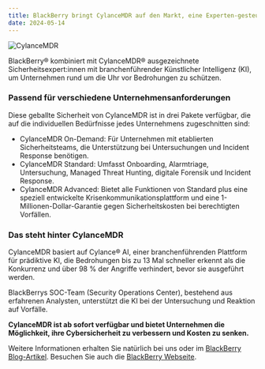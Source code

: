 ```yaml
---
title: BlackBerry bringt CylanceMDR auf den Markt, eine Experten-gesteuerte und KI-gestützte Managed Detection and Response (MDR)
date: 2024-05-14
---
```


![CylanceMDR](/notes/2024-05-14.png)

BlackBerry® kombiniert mit CylanceMDR® ausgezeichnete Sicherheitsexpert:innen mit branchenführender Künstlicher Intelligenz (KI), um Unternehmen rund um die Uhr vor Bedrohungen zu schützen.

### Passend für verschiedene Unternehmensanforderungen

Diese geballte Sicherheit von CylanceMDR ist in drei Pakete verfügbar, die auf die individuellen Bedürfnisse jedes Unternehmens zugeschnitten sind:

- CylanceMDR On-Demand: Für Unternehmen mit etablierten Sicherheitsteams, die Unterstützung bei Untersuchungen und Incident Response benötigen.
- CylanceMDR Standard: Umfasst Onboarding, Alarmtriage, Untersuchung, Managed Threat Hunting, digitale Forensik und Incident Response.
- CylanceMDR Advanced: Bietet alle Funktionen von Standard plus eine speziell entwickelte Krisenkommunikationsplattform und eine 1-Millionen-Dollar-Garantie gegen Sicherheitskosten bei berechtigten Vorfällen.

### Das steht hinter CylanceMDR

CylanceMDR basiert auf Cylance® AI, einer branchenführenden Plattform für prädiktive KI, die Bedrohungen bis zu 13 Mal schneller erkennt als die Konkurrenz und über 98 % der Angriffe verhindert, bevor sie ausgeführt werden.

BlackBerrys SOC-Team (Security Operations Center), bestehend aus erfahrenen Analysten, unterstützt die KI bei der Untersuchung und Reaktion auf Vorfälle.

**CylanceMDR ist ab sofort verfügbar und bietet Unternehmen die Möglichkeit, ihre Cybersicherheit zu verbessern und Kosten zu senken.**

Weitere Informationen erhalten Sie natürlich bei uns oder im [BlackBerry Blog-Artikel](https://blogs.blackberry.com/en/2024/05/cylance-mdr-managed-detection-response). Besuchen Sie auch die [BlackBerry Webseite](https://www.blackberry.com/us/en/products/cylance-endpoint-security/cylance-mdr).
